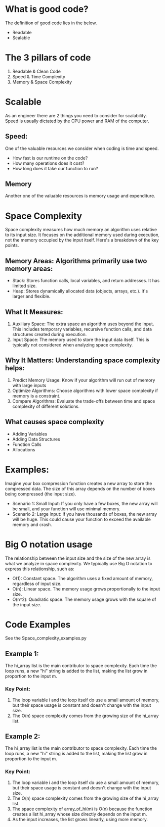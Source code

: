 # What is good code?

The definition of good code lies in the below.

- Readable
- Scalable

# The 3 pillars of code

1.  Readable & Clean Code
2.  Speed & Time Complexity
3.  Memory & Space Complexity

# Scalable

As an engineer there are 2 things you need to consider for scalability.
Speed is usually dictated by the CPU power and RAM of the computer.

## Speed:

One of the valuable resources we consider when coding is time and speed.

- How fast is our runtime on the code?
- How many operations does it cost?
- How long does it take our function to run?

## Memory

Another one of the valuable resources is memory usage and expenditure.

# Space Complexity

Space complexity measures how much memory an algorithm uses relative to its input size. It focuses on the additional memory used during execution, not the memory occupied by the input itself. Here's a breakdown of the key points.

## Memory Areas: Algorithms primarily use two memory areas:

- Stack: Stores function calls, local variables, and return addresses. It has limited size.
- Heap: Stores dynamically allocated data (objects, arrays, etc.). It's larger and flexible.

## What It Measures:

1.  Auxiliary Space: The extra space an algorithm uses beyond the input. This includes temporary variables, recursive function calls, and data structures created during execution.
2.  Input Space: The memory used to store the input data itself. This is typically not considered when analyzing space complexity.

## Why It Matters: Understanding space complexity helps:

1.  Predict Memory Usage: Know if your algorithm will run out of memory with large inputs
2.  Optimize Algorithms: Choose algorithms with lower space complexity if memory is a constraint.
3.  Compare Algorithms: Evaluate the trade-offs between time and space complexity of different solutions.

## What causes space complexity

- Adding Variables
- Adding Data Structures
- Function Calls
- Allocations

# Examples:

Imagine your box compression function creates a new array to store the compressed data. The size of this array depends on the number of boxes being compressed (the input size).

- Scenario 1: Small Input: If you only have a few boxes, the new array will be small, and your function will use minimal memory.
- Scenario 2: Large Input: If you have thousands of boxes, the new array will be huge. This could cause your function to exceed the available memory and crash.

# Big O notation usage

The relationship between the input size and the size of the new array is what we analyze in space complexity. We typically use Big O notation to express this relationship, such as:

- O(1): Constant space. The algorithm uses a fixed amount of memory, regardless of input size.
- O(n): Linear space. The memory usage grows proportionally to the input size.
- O(n^2): Quadratic space. The memory usage grows with the square of the input size.

# Code Examples

See the Space_complexity_examples.py

## Example 1:

The hi_array list is the main contributor to space complexity.
Each time the loop runs, a new "hi" string is added to the list, making the list grow in proportion to the input m.

### Key Point:

1.  The loop variable i and the loop itself do use a small amount of memory, but their space usage is constant and doesn't change with the input size.
2.  The O(n) space complexity comes from the growing size of the hi_array list.

## Example 2:

The hi_array list is the main contributor to space complexity. Each time the loop runs, a new "hi" string is added to the list, making the list grow in proportion to the input m.

### Key Point:

1.  The loop variable i and the loop itself do use a small amount of memory, but their space usage is constant and doesn't change with the input size.
2.  The O(n) space complexity comes from the growing size of the hi_array list.
3.  The space complexity of array_of_hi(m) is O(n) because the function creates a list hi_array whose size directly depends on the input m.
4.  As the input increases, the list grows linearly, using more memory. 